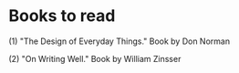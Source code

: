 # Books to read

(1) "The Design of Everyday Things." Book by Don Norman

(2) "On Writing Well." Book by William Zinsser
